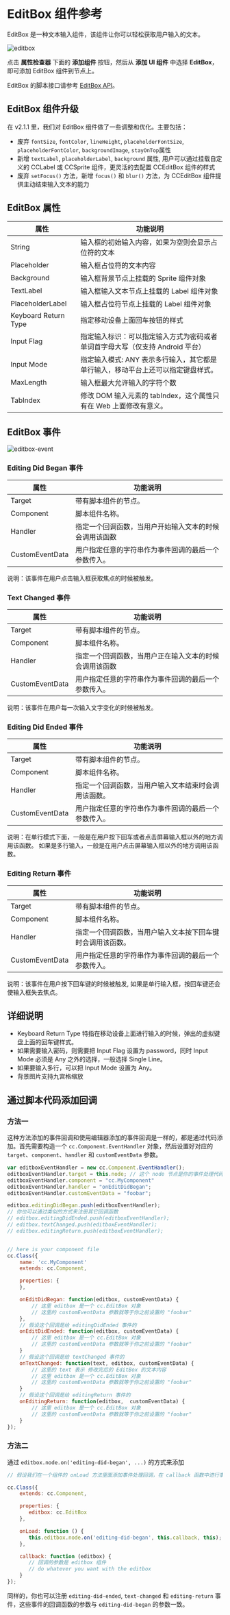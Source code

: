 # EditBox 组件参考

EditBox 是一种文本输入组件，该组件让你可以轻松获取用户输入的文本。

![editbox](./editbox/editbox.png)

点击 **属性检查器** 下面的 **添加组件** 按钮，然后从 **添加 UI 组件** 中选择 **EditBox**，即可添加 EditBox 组件到节点上。

EditBox 的脚本接口请参考 [EditBox API](../../../api/zh/classes/EditBox.html)。

## EditBox 组件升级

在 v2.1.1 里，我们对 EditBox 组件做了一些调整和优化。主要包括：
- 废弃 `fontSize`, `fontColor`, `lineHeight`,  `placeholderFontSize`, `placeholderFontColor`, `backgroundImage`, `stayOnTop`属性
- 新增 `textLabel`,  `placeholderLabel`, `background` 属性, 用户可以通过挂载自定义的 CCLabel 或 CCSprite 组件，更灵活的去配置 CCEditBox 组件的样式
- 废弃 `setFocus()` 方法，新增 `focus()` 和 `blur()` 方法，为 CCEditBox 组件提供主动结束输入文本的能力

## EditBox 属性

| 属性                   | 功能说明                                                                       |
| --------------         | -----------                                                                  |
| String                 | 输入框的初始输入内容，如果为空则会显示占位符的文本                                   |
| Placeholder            | 输入框占位符的文本内容                                                           |
| Background             | 输入框背景节点上挂载的 Sprite 组件对象                                            |
| TextLabel              | 输入框输入文本节点上挂载的 Label 组件对象                                          |
| PlaceholderLabel       | 输入框占位符节点上挂载的 Label 组件对象                                           |
| Keyboard Return Type   | 指定移动设备上面回车按钮的样式                                                    |
| Input Flag             | 指定输入标识：可以指定输入方式为密码或者单词首字母大写（仅支持 Android 平台）           |
| Input Mode             | 指定输入模式: ANY 表示多行输入，其它都是单行输入，移动平台上还可以指定键盘样式。         |
| MaxLength              | 输入框最大允许输入的字符个数                                                      |
| TabIndex               | 修改 DOM 输入元素的 tabIndex，这个属性只有在 Web 上面修改有意义。                    |

## EditBox 事件

![editbox-event](./editbox/editbox-event.png)

### Editing Did Began 事件

| 属性            | 功能说明                                        |
| --------------  | -----------                                   |
| Target          | 带有脚本组件的节点。                             |
| Component       | 脚本组件名称。                                  |
| Handler         | 指定一个回调函数，当用户开始输入文本的时候会调用该函数 |
| CustomEventData | 用户指定任意的字符串作为事件回调的最后一个参数传入。   |

 说明：该事件在用户点击输入框获取焦点的时候被触发。

### Text Changed 事件

| 属性            | 功能说明                                          |
| --------------  | -----------                                     |
| Target          | 带有脚本组件的节点。                               |
| Component       | 脚本组件名称。                                    |
| Handler         | 指定一个回调函数，当用户正在输入文本的时候会调用该函数   |
| CustomEventData | 用户指定任意的字符串作为事件回调的最后一个参数传入。     |

说明：该事件在用户每一次输入文字变化的时候被触发。

### Editing Did Ended 事件

| 属性            | 功能说明                                       |
| --------------  | -----------                                  |
| Target          | 带有脚本组件的节点。                            |
| Component       | 脚本组件名称。                                 |
| Handler         | 指定一个回调函数，当用户输入文本结束时会调用该函数。  |
| CustomEventData | 用户指定任意的字符串作为事件回调的最后一个参数传入。  |

说明：在单行模式下面，一般是在用户按下回车或者点击屏幕输入框以外的地方调用该函数。
如果是多行输入，一般是在用户点击屏幕输入框以外的地方调用该函数。

### Editing Return 事件

| 属性            | 功能说明                                            |
| --------------  | -----------                                       |
| Target          | 带有脚本组件的节点。                                 |
| Component       | 脚本组件名称。                                      |
| Handler         | 指定一个回调函数，当用户输入文本按下回车键时会调用该函数。  |
| CustomEventData | 用户指定任意的字符串作为事件回调的最后一个参数传入。       |

说明：该事件在用户按下回车键的时候被触发, 如果是单行输入框，按回车键还会使输入框失去焦点。

## 详细说明

- Keyboard Return Type 特指在移动设备上面进行输入的时候，弹出的虚拟键盘上面的回车键样式。
- 如果需要输入密码，则需要把 Input Flag 设置为 password，同时 Input Mode 必须是 Any 之外的选择，一般选择 Single Line。
- 如果要输入多行，可以把 Input Mode 设置为 Any。
- 背景图片支持九宫格缩放

## 通过脚本代码添加回调

### 方法一

这种方法添加的事件回调和使用编辑器添加的事件回调是一样的，都是通过代码添加。首先需要构造一个 `cc.Component.EventHandler` 对象，然后设置好对应的 `target`、`component`、`handler` 和 `customEventData` 参数。

```js
var editboxEventHandler = new cc.Component.EventHandler();
editboxEventHandler.target = this.node; // 这个 node 节点是你的事件处理代码组件所属的节点
editboxEventHandler.component = "cc.MyComponent"
editboxEventHandler.handler = "onEditDidBegan";
editboxEventHandler.customEventData = "foobar";

editbox.editingDidBegan.push(editboxEventHandler);
// 你也可以通过类似的方式来注册其它回调函数
// editbox.editingDidEnded.push(editboxEventHandler);
// editbox.textChanged.push(editboxEventHandler);
// editbox.editingReturn.push(editboxEventHandler);


// here is your component file
cc.Class({
    name: 'cc.MyComponent'
    extends: cc.Component,

    properties: {
    },

    onEditDidBegan: function(editbox, customEventData) {
        // 这里 editbox 是一个 cc.EditBox 对象
        // 这里的 customEventData 参数就等于你之前设置的 "foobar"
    },
    // 假设这个回调是给 editingDidEnded 事件的
    onEditDidEnded: function(editbox, customEventData) {
        // 这里 editbox 是一个 cc.EditBox 对象
        // 这里的 customEventData 参数就等于你之前设置的 "foobar"
    }
    // 假设这个回调是给 textChanged 事件的
    onTextChanged: function(text, editbox, customEventData) {
        // 这里的 text 表示 修改完后的 EditBox 的文本内容
        // 这里 editbox 是一个 cc.EditBox 对象
        // 这里的 customEventData 参数就等于你之前设置的 "foobar"
    }
    // 假设这个回调是给 editingReturn 事件的
    onEditingReturn: function(editbox,  customEventData) {
        // 这里 editbox 是一个 cc.EditBox 对象
        // 这里的 customEventData 参数就等于你之前设置的 "foobar"
    }
});
```

### 方法二

通过 `editbox.node.on('editing-did-began', ...)` 的方式来添加

```js
// 假设我们在一个组件的 onLoad 方法里面添加事件处理回调，在 callback 函数中进行事件处理:

cc.Class({
    extends: cc.Component,

    properties: {
       editbox: cc.EditBox
    },

    onLoad: function () {
       this.editbox.node.on('editing-did-began', this.callback, this);
    },

    callback: function (editbox) {
       // 回调的参数是 editbox 组件
       // do whatever you want with the editbox
    }
});
```

同样的，你也可以注册 `editing-did-ended`, `text-changed` 和 `editing-return` 事件，这些事件的回调函数的参数与 `editing-did-began` 的参数一致。

